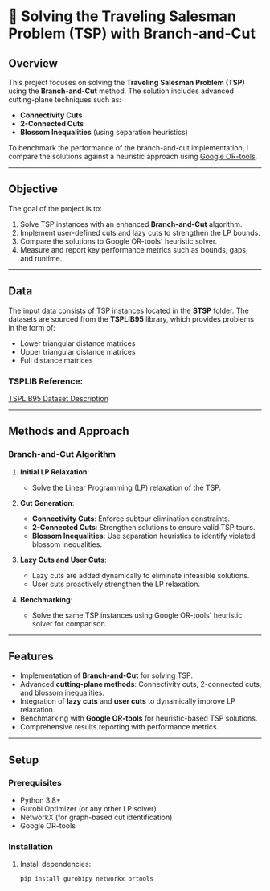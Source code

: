# :rocket: Solving the Traveling Salesman Problem (TSP) with Branch-and-Cut

## Overview

This project focuses on solving the **Traveling Salesman Problem (TSP)** using the **Branch-and-Cut** method. The solution includes advanced cutting-plane techniques such as:

- **Connectivity Cuts**
- **2-Connected Cuts**
- **Blossom Inequalities** (using separation heuristics)

To benchmark the performance of the branch-and-cut implementation, I compare the solutions against a heuristic approach using [Google OR-tools](https://developers.google.com/optimization/routing/tsp).

---

## Objective

The goal of the project is to:
1. Solve TSP instances with an enhanced **Branch-and-Cut** algorithm.
2. Implement user-defined cuts and lazy cuts to strengthen the LP bounds.
3. Compare the solutions to Google OR-tools' heuristic solver.
4. Measure and report key performance metrics such as bounds, gaps, and runtime.

---

## Data 

The input data consists of TSP instances located in the **STSP** folder. The datasets are sourced from the **TSPLIB95** library, which provides problems in the form of:
- Lower triangular distance matrices
- Upper triangular distance matrices
- Full distance matrices

### TSPLIB Reference:
[TSPLIB95 Dataset Description](http://comopt.ifi.uni-heidelberg.de/software/TSPLIB95/)

---

## Methods and Approach

### Branch-and-Cut Algorithm
1. **Initial LP Relaxation**:
   - Solve the Linear Programming (LP) relaxation of the TSP.

2. **Cut Generation**:
   - **Connectivity Cuts**: Enforce subtour elimination constraints.
   - **2-Connected Cuts**: Strengthen solutions to ensure valid TSP tours.
   - **Blossom Inequalities**: Use separation heuristics to identify violated blossom inequalities.

3. **Lazy Cuts and User Cuts**:
   - Lazy cuts are added dynamically to eliminate infeasible solutions.
   - User cuts proactively strengthen the LP relaxation.

4. **Benchmarking**:
   - Solve the same TSP instances using Google OR-tools' heuristic solver for comparison.

---

## Features

- Implementation of **Branch-and-Cut** for solving TSP.
- Advanced **cutting-plane methods**: Connectivity cuts, 2-connected cuts, and blossom inequalities.
- Integration of **lazy cuts** and **user cuts** to dynamically improve LP relaxation.
- Benchmarking with **Google OR-tools** for heuristic-based TSP solutions.
- Comprehensive results reporting with performance metrics.

---

## Setup

### Prerequisites

- Python 3.8+
- Gurobi Optimizer (or any other LP solver)
- NetworkX (for graph-based cut identification)
- Google OR-tools

### Installation

1. Install dependencies:
   ```bash
   pip install gurobipy networkx ortools

